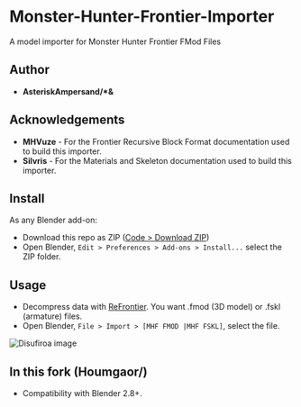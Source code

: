 # Monster-Hunter-Frontier-Importer

A model importer for Monster Hunter Frontier FMod Files

## Author

* **AsteriskAmpersand/\*&**

## Acknowledgements

* **MHVuze** - For the Frontier Recursive Block Format documentation used to build this importer.
* **Silvris** - For the Materials and Skeleton documentation used to build this importer.

## Install

As any Blender add-on:

- Download this repo as ZIP ([Code > Download ZIP](https://github.com/Houmgaor/Monster-Hunter-Frontier-Importer/archive/refs/heads/main.zip))
- Open Blender, ``Edit > Preferences > Add-ons > Install...`` select the ZIP folder.

## Usage

- Decompress data with [ReFrontier](https://github.com/mhvuze/ReFrontier). You want .fmod (3D model) or .fskl (armature) files.
- Open Blender, ``File > Import > [MHF FMOD |MHF FSKL]``, select the file.

![Disufiroa image](https://github.com/Houmgaor/Monster-Hunter-Frontier-Importer/assets/35099109/2c9f9223-3296-437e-856b-446cfb1cf2a7)


## In this fork (Houmgaor/)

- Compatibility with Blender 2.8+.
